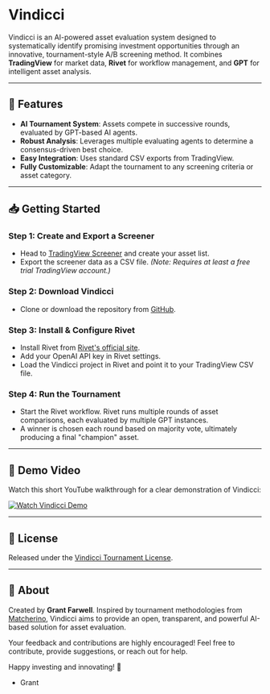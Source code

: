# Vindicci

Vindicci is an AI-powered asset evaluation system designed to systematically identify promising investment opportunities through an innovative, tournament-style A/B screening method. It combines **TradingView** for market data, **Rivet** for workflow management, and **GPT** for intelligent asset analysis.

---

## 🚀 Features

- **AI Tournament System**: Assets compete in successive rounds, evaluated by GPT-based AI agents.
- **Robust Analysis**: Leverages multiple evaluating agents to determine a consensus-driven best choice.
- **Easy Integration**: Uses standard CSV exports from TradingView.
- **Fully Customizable**: Adapt the tournament to any screening criteria or asset category.

---

## 📥 Getting Started

### Step 1: Create and Export a Screener

- Head to [TradingView Screener](https://www.tradingview.com/screener/) and create your asset list.
- Export the screener data as a CSV file. *(Note: Requires at least a free trial TradingView account.)*

### Step 2: Download Vindicci

- Clone or download the repository from [GitHub](https://github.com/Geep5/Vindicci).

### Step 3: Install & Configure Rivet

- Install Rivet from [Rivet's official site](https://rivet.ironcladapp.com/).
- Add your OpenAI API key in Rivet settings.
- Load the Vindicci project in Rivet and point it to your TradingView CSV file.

### Step 4: Run the Tournament

- Start the Rivet workflow. Rivet runs multiple rounds of asset comparisons, each evaluated by multiple GPT instances.
- A winner is chosen each round based on majority vote, ultimately producing a final "champion" asset.

---

## 🎥 Demo Video

Watch this short YouTube walkthrough for a clear demonstration of Vindicci:

[![Watch Vindicci Demo](https://img.youtube.com/vi/mGBrwXTK7oc/0.jpg)](https://youtu.be/mGBrwXTK7oc)


---

## 📝 License

Released under the [Vindicci Tournament License](LICENSE.md).

---

## 📣 About

Created by **Grant Farwell**. Inspired by tournament methodologies from [Matcherino](https://matcherino.com), Vindicci aims to provide an open, transparent, and powerful AI-based solution for asset evaluation.

Your feedback and contributions are highly encouraged! Feel free to contribute, provide suggestions, or reach out for help.

Happy investing and innovating! 🚀

- Grant